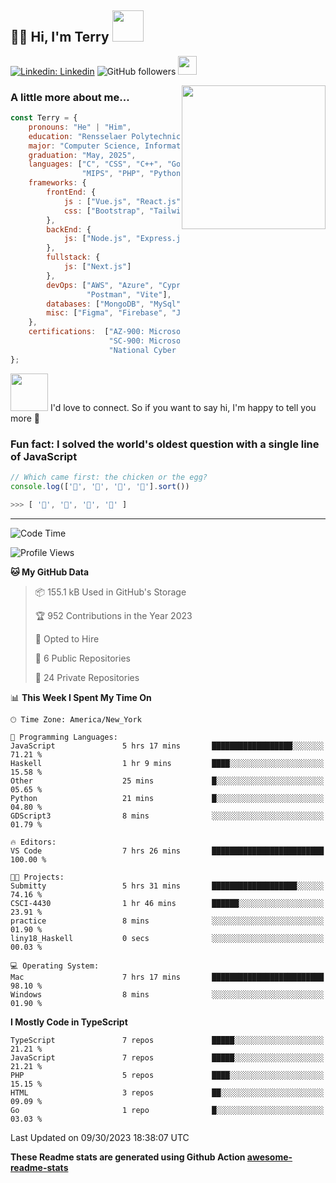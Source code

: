 <h2>👋🏻 Hi, I'm Terry <img src="https://media.giphy.com/media/12oufCB0MyZ1Go/giphy.gif" width="50"></h2>

[![Linkedin: Linkedin](https://img.shields.io/badge/-Linkedin-blue?style=flat-square&logo=Linkedin&logoColor=white&link=https://www.linkedin.com/in/terry-lin-rpi/)](https://www.linkedin.com/in/terry-lin-rpi/)
![GitHub followers](https://img.shields.io/github/followers/liny18?label=Follow&style=social)
<img src="https://media.giphy.com/media/WUlplcMpOCEmTGBtBW/giphy.gif" width="30"> 

<img align='right' src="https://media.giphy.com/media/fkZukR450RQ1qnGaq9/giphy.gif" width="230">

### A little more about me...

```javascript
const Terry = {
    pronouns: "He" | "Him",
    education: "Rensselaer Polytechnic Institute",
    major: "Computer Science, Information Technology and Web Science",
    graduation: "May, 2025",
    languages: ["C", "CSS", "C++", "Go", "Haskell", "HTML", "Java", "Javascript",
                "MIPS", "PHP", "Python", "SQL", "Typescript", "Verilog"],
    frameworks: {
        frontEnd: {
            js : ["Vue.js", "React.js"],
            css: ["Bootstrap", "Tailwind"]
        },
        backEnd: {
            js: ["Node.js", "Express.js"],
        },
        fullstack: {
            js: ["Next.js"]
        },
        devOps: ["AWS", "Azure", "Cypress", "Docker🐳", "GitHub", "Playwright",
                 "Postman", "Vite"],
        databases: ["MongoDB", "MySql", "PostgreSQL"],
        misc: ["Figma", "Firebase", "Jira", "LaTeX"]
    },
    certifications:  ["AZ‐900: Microsoft Azure Fundamentals",
                      "SC‐900: Microsoft Security, Compliance, and Identity Fundamentals",
                      "National Cyber League Team Game: 4TH PLACE OUT OF 3593"],
};
```

<img src="https://media.giphy.com/media/LnQjpWaON8nhr21vNW/giphy.gif" width="60"> I'd love to connect. So if you want to say hi, I'm happy to tell you more</b> 🙉

### Fun fact: I solved the world's oldest question with a single line of JavaScript
<!-- wi*quL3fcV -->

```javascript
// Which came first: the chicken or the egg?
console.log(['🥚', '🐣', '🐥', '🐔'].sort())

>>> [ '🐔', '🐣', '🐥', '🥚' ]
```
---
<!--START_SECTION:waka-->
![Code Time](http://img.shields.io/badge/Code%20Time-411%20hrs%2037%20mins-blue)

![Profile Views](http://img.shields.io/badge/Profile%20Views-392-blue)

**🐱 My GitHub Data** 

> 📦 155.1 kB Used in GitHub's Storage 
 > 
> 🏆 952 Contributions in the Year 2023
 > 
> 💼 Opted to Hire
 > 
> 📜 6 Public Repositories 
 > 
> 🔑 24 Private Repositories 
 > 
📊 **This Week I Spent My Time On** 

```text
🕑︎ Time Zone: America/New_York

💬 Programming Languages: 
JavaScript               5 hrs 17 mins       ██████████████████░░░░░░░   71.21 % 
Haskell                  1 hr 9 mins         ████░░░░░░░░░░░░░░░░░░░░░   15.58 % 
Other                    25 mins             █░░░░░░░░░░░░░░░░░░░░░░░░   05.65 % 
Python                   21 mins             █░░░░░░░░░░░░░░░░░░░░░░░░   04.80 % 
GDScript3                8 mins              ░░░░░░░░░░░░░░░░░░░░░░░░░   01.79 % 

🔥 Editors: 
VS Code                  7 hrs 26 mins       █████████████████████████   100.00 % 

🐱‍💻 Projects: 
Submitty                 5 hrs 31 mins       ███████████████████░░░░░░   74.16 % 
CSCI-4430                1 hr 46 mins        ██████░░░░░░░░░░░░░░░░░░░   23.91 % 
practice                 8 mins              ░░░░░░░░░░░░░░░░░░░░░░░░░   01.90 % 
liny18_Haskell           0 secs              ░░░░░░░░░░░░░░░░░░░░░░░░░   00.03 % 

💻 Operating System: 
Mac                      7 hrs 17 mins       █████████████████████████   98.10 % 
Windows                  8 mins              ░░░░░░░░░░░░░░░░░░░░░░░░░   01.90 % 
```

**I Mostly Code in TypeScript** 

```text
TypeScript               7 repos             █████░░░░░░░░░░░░░░░░░░░░   21.21 % 
JavaScript               7 repos             █████░░░░░░░░░░░░░░░░░░░░   21.21 % 
PHP                      5 repos             ████░░░░░░░░░░░░░░░░░░░░░   15.15 % 
HTML                     3 repos             ██░░░░░░░░░░░░░░░░░░░░░░░   09.09 % 
Go                       1 repo              █░░░░░░░░░░░░░░░░░░░░░░░░   03.03 % 
```




 Last Updated on 09/30/2023 18:38:07 UTC
<!--END_SECTION:waka-->

**These Readme stats are generated using Github Action [awesome-readme-stats](https://github.com/anmol098/waka-readme-stats)**
